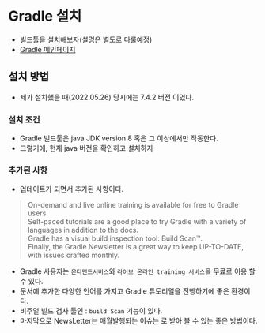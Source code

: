 # Gradle 설치 
- 빌드툴을 설치해보자(설명은 별도로 다룰예정)
- [Gradle 메인페이지](https://gradle.org/)


## 설치 방법
 - 제가 설치했을 때(2022.05.26) 당시에는 7.4.2 버전 이였다. 


###  설치 조건 
  - Gradle 빌드툴은 java JDK version 8 혹은 그 이상에서만 작동한다. 
  - 그렇기에, 현재 java 버전을 확인하고 설치하자


### 추가된 사항
- 업데이트가 되면서 추가된 사항이다.
 > On-demand and live online training is available for free to Gradle users.  
 > Self-paced tutorials are a good place to try Gradle with a variety of languages in addition to the docs.  
 > Gradle has a visual build inspection tool: Build Scan™.  
 > Finally, the Gradle Newsletter is a great way to keep UP-TO-DATE, with issues crafted monthly.  

- Gradle 사용자는 `온디맨드서비스`와 `라이브 온라인 training 서비스`을 무료로 이용 할 수 있다. 
- 문서에 추가한 다양한 언어를 가지고 Gradle 튜토리얼을 진행하기에 좋은 환경이다. 
- 비주얼 빌드 검사 툴인 : `build Scan` 기능이 있다.
- 마지막으로 NewsLetter는 매월발행되는 이슈는 로 받아 볼 수 있는 좋은 방법이다.


